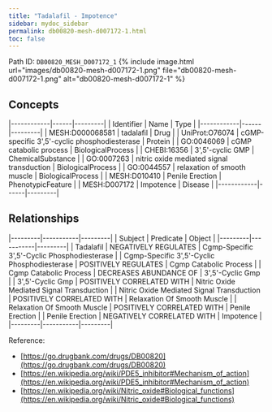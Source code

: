 ```yaml
---
title: "Tadalafil - Impotence"
sidebar: mydoc_sidebar
permalink: db00820-mesh-d007172-1.html
toc: false 
---
```



Path ID: `DB00820_MESH_D007172_1`
{% include image.html url="images/db00820-mesh-d007172-1.png" file="db00820-mesh-d007172-1.png" alt="db00820-mesh-d007172-1" %}

## Concepts

|------------|------|---------|
| Identifier | Name | Type    |
|------------|------|---------|
| MESH:D000068581 | tadalafil | Drug |
| UniProt:O76074 | cGMP-specific 3',5'-cyclic phosphodiesterase | Protein |
| GO:0046069 | cGMP catabolic process | BiologicalProcess |
| CHEBI:16356 | 3',5'-cyclic GMP | ChemicalSubstance |
| GO:0007263 | nitric oxide mediated signal transduction | BiologicalProcess |
| GO:0044557 | relaxation of smooth muscle | BiologicalProcess |
| MESH:D010410 | Penile Erection | PhenotypicFeature |
| MESH:D007172 | Impotence | Disease |
|------------|------|---------|

## Relationships

|---------|-----------|---------|
| Subject | Predicate | Object  |
|---------|-----------|---------|
| Tadalafil | NEGATIVELY REGULATES | Cgmp-Specific 3',5'-Cyclic Phosphodiesterase |
| Cgmp-Specific 3',5'-Cyclic Phosphodiesterase | POSITIVELY REGULATES | Cgmp Catabolic Process |
| Cgmp Catabolic Process | DECREASES ABUNDANCE OF | 3',5'-Cyclic Gmp |
| 3',5'-Cyclic Gmp | POSITIVELY CORRELATED WITH | Nitric Oxide Mediated Signal Transduction |
| Nitric Oxide Mediated Signal Transduction | POSITIVELY CORRELATED WITH | Relaxation Of Smooth Muscle |
| Relaxation Of Smooth Muscle | POSITIVELY CORRELATED WITH | Penile Erection |
| Penile Erection | NEGATIVELY CORRELATED WITH | Impotence |
|---------|-----------|---------|

Reference: 
  - [https://go.drugbank.com/drugs/DB00820](https://go.drugbank.com/drugs/DB00820)
  - [https://en.wikipedia.org/wiki/PDE5_inhibitor#Mechanism_of_action](https://en.wikipedia.org/wiki/PDE5_inhibitor#Mechanism_of_action)
  - [https://en.wikipedia.org/wiki/Nitric_oxide#Biological_functions](https://en.wikipedia.org/wiki/Nitric_oxide#Biological_functions)
